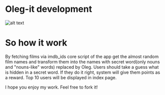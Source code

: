 # Oleg-it development
![alt text](https://pp.userapi.com/c847018/v847018242/56f48/aOlS3elC4Xk.jpg "Logo Title Text 1")

# So how it work

By fetching films via imdb_ids core script of the app get the almost random film names and transform them into the names with secret word(only nouns and "nouns-like" words) replaced by Oleg.
Users should take a guess what is hidden in a secret word. If they do it right, system will give them points as a reward. 
Top 10 users will be displayed in index page.

I hope you enjoy my work. Feel free to fork it!
